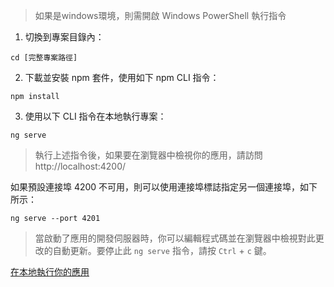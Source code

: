 > 如果是windows環境，則需開啟 Windows PowerShell 執行指令

1. 切換到專案目錄內：
```
cd [完整專案路徑]
```

2. 下載並安裝 npm 套件，使用如下 npm CLI 指令：
```
npm install
```

3. 使用以下 CLI 指令在本地執行專案：
```
ng serve
```

> 執行上述指令後，如果要在瀏覽器中檢視你的應用，請訪問 http://localhost:4200/

如果預設連接埠 4200 不可用，則可以使用連接埠標誌指定另一個連接埠，如下所示：
```
ng serve --port 4201
```

> 當啟動了應用的開發伺服器時，你可以編輯程式碼並在瀏覽器中檢視對此更改的自動更新。要停止此 `ng serve` 指令，請按 `Ctrl` + `c` 鍵。

[在本地執行你的應用](https://angular.tw/start/start-deployment#running-your-application-locally)